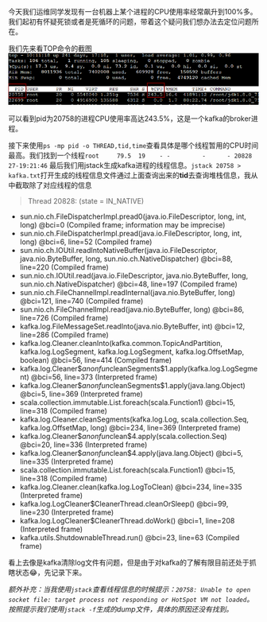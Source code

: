 今天我们运维同学发现有一台机器上某个进程的CPU使用率经常飙升到100%多。我们起初有怀疑死锁或者是死循环的问题，带着这个疑问我们想办法去定位问题所在。

我们先来看TOP命令的截图
![TOP命令截图](/assets/images/2017-03-18-top.jpeg)

可以看到pid为20758的进程CPU使用率高达243.5%，这是一个kafka的broker进程。

接下来使用`ps -mp pid -o THREAD,tid,time`查看具体是哪个线程暂用的CPU时间最高。我们找到一个线程`root     79.5  19    - -         -      - 20828 27-19:21:46`
最后我们用jstack生成kafka进程的线程信息。`jstack 20758 > kafka.txt`打开生成的线程信息文件通过上面查询出来的**tid**去查询堆栈信息，我从中截取除了对应线程的信息
>Thread 20828: (state = IN_NATIVE)
 - sun.nio.ch.FileDispatcherImpl.pread0(java.io.FileDescriptor, long, int, long) @bci=0 (Compiled frame; information may be imprecise)
 - sun.nio.ch.FileDispatcherImpl.pread(java.io.FileDescriptor, long, int, long) @bci=6, line=52 (Compiled frame)
 - sun.nio.ch.IOUtil.readIntoNativeBuffer(java.io.FileDescriptor, java.nio.ByteBuffer, long, sun.nio.ch.NativeDispatcher) @bci=88, line=220 (Compiled frame)
 - sun.nio.ch.IOUtil.read(java.io.FileDescriptor, java.nio.ByteBuffer, long, sun.nio.ch.NativeDispatcher) @bci=48, line=197 (Compiled frame)
 - sun.nio.ch.FileChannelImpl.readInternal(java.nio.ByteBuffer, long) @bci=121, line=740 (Compiled frame)
 - sun.nio.ch.FileChannelImpl.read(java.nio.ByteBuffer, long) @bci=86, line=726 (Compiled frame)
 - kafka.log.FileMessageSet.readInto(java.nio.ByteBuffer, int) @bci=12, line=286 (Compiled frame)
 - kafka.log.Cleaner.cleanInto(kafka.common.TopicAndPartition, kafka.log.LogSegment, kafka.log.LogSegment, kafka.log.OffsetMap, boolean) @bci=56, line=414 (Compiled frame)
 - kafka.log.Cleaner$$anonfun$cleanSegments$1.apply(kafka.log.LogSegment) @bci=56, line=373 (Interpreted frame)
 - kafka.log.Cleaner$$anonfun$cleanSegments$1.apply(java.lang.Object) @bci=5, line=369 (Interpreted frame)
 - scala.collection.immutable.List.foreach(scala.Function1) @bci=15, line=318 (Compiled frame)
 - kafka.log.Cleaner.cleanSegments(kafka.log.Log, scala.collection.Seq, kafka.log.OffsetMap, long) @bci=234, line=369 (Interpreted frame)
 - kafka.log.Cleaner$$anonfun$clean$4.apply(scala.collection.Seq) @bci=20, line=336 (Interpreted frame)
 - kafka.log.Cleaner$$anonfun$clean$4.apply(java.lang.Object) @bci=5, line=335 (Interpreted frame)
 - scala.collection.immutable.List.foreach(scala.Function1) @bci=15, line=318 (Compiled frame)
 - kafka.log.Cleaner.clean(kafka.log.LogToClean) @bci=234, line=335 (Interpreted frame)
 - kafka.log.LogCleaner$CleanerThread.cleanOrSleep() @bci=99, line=230 (Interpreted frame)
 - kafka.log.LogCleaner$CleanerThread.doWork() @bci=1, line=208 (Interpreted frame)
 - kafka.utils.ShutdownableThread.run() @bci=23, line=63 (Compiled frame)

 看上去像是kafka清除log文件有问题，但是由于对kafka的了解有限目前还处于抓瞎状态😂，先记录下来。

*额外补充：当我使用`jstack`查看线程信息的时候提示：`20758: Unable to open socket file: target process not responding or HotSpot VM not loaded`。按照提示我们使用`jstack -f`生成的dump文件，具体的原因还没有找到。*